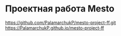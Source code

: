# Проектная работа Mesto
https://github.com/PalamarchukP/mesto-project-ff.git
https://PalamarchukP.github.io/mesto-project-ff

